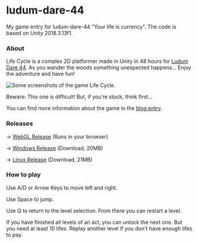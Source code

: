 # ludum-dare-44
My game entry for ludum-dare-44 "Your life is currency". The code is based on Unity 2018.3.13f1.

### About

Life Cycle is a complex 2D platformer made in Unity in 48 hours for [Ludum Dare 44](https://ldjam.com/events/ludum-dare/44/life-cycle). As you wander the woods something unexpected happens… Enjoy the adventure and have fun!

![Some screenshots of the game Life Cycle.](preview.gif)

Beware: This one is difficult! But, if you’re stuck, think first…

You can find more information about the game in the [blog entry](https://www.zubspace.com/blog/ludum-dare-44).

### Releases

&rightarrow; [WebGL Release](https://www.zubspace.com/games/life-cycle) (Runs in your browser)

&rightarrow; [Windows Release](https://www.zubspace.com/user/games/life-cycle/life-cycle-ld44.zip) (Download, 20MB)

&rightarrow; [Linux Release](https://www.zubspace.com/user/games/life-cycle/life-cycle-ld44-linux.zip) (Download, 21MB)

### How to play

Use A/D or Arrow Keys to move left and right.

Use Space to jump.

Use Q to return to the level selection. From there you can restart a level.

If you have finished all levels of an act, you can unlock the next one. But you need at least 10 lifes. Replay another level if you don't have enough lifes to pay.
